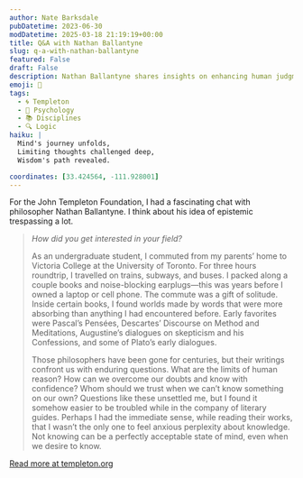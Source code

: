 ```yaml
---
author: Nate Barksdale
pubDatetime: 2023-06-30
modDatetime: 2025-03-18 21:19:19+00:00
title: Q&A with Nathan Ballantyne
slug: q-a-with-nathan-ballantyne
featured: False
draft: False
description: Nathan Ballantyne shares insights on enhancing human judgment.
emoji: 🤔
tags:
  - 🌀 Templeton
  - 🧠 Psychology
  - 📚 Disciplines
  - 🔍 Logic
haiku: |
  Mind's journey unfolds,  
  Limiting thoughts challenged deep,  
  Wisdom's path revealed.

coordinates: [33.424564, -111.928001]
---
```


For the John Templeton Foundation, I had a fascinating chat with philosopher Nathan Ballantyne. I think about his idea of epistemic trespassing a lot.

> _How did you get interested in your field?_
>
> As an undergraduate student, I commuted from my parents’ home to Victoria College at the University of Toronto. For three hours roundtrip, I travelled on trains, subways, and buses. I packed along a couple books and noise-blocking earplugs—this was years before I owned a laptop or cell phone. The commute was a gift of solitude. Inside certain books, I found worlds made by words that were more absorbing than anything I had encountered before. Early favorites were Pascal’s Pensées, Descartes’ Discourse on Method and Meditations, Augustine’s dialogues on skepticism and his Confessions, and some of Plato’s early dialogues.
>
> Those philosophers have been gone for centuries, but their writings confront us with enduring questions. What are the limits of human reason? How can we overcome our doubts and know with confidence? Whom should we trust when we can’t know something on our own? Questions like these unsettled me, but I found it somehow easier to be troubled while in the company of literary guides. Perhaps I had the immediate sense, while reading their works, that I wasn’t the only one to feel anxious perplexity about knowledge. Not knowing can be a perfectly acceptable state of mind, even when we desire to know.

[Read more at templeton.org](https://www.templeton.org/news/how-to-think-better-qa-with-nathan-ballantyne)
